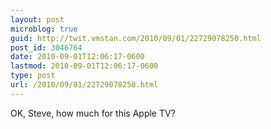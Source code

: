 ```yaml
---
layout: post
microblog: true
guid: http://twit.vmstan.com/2010/09/01/22729078250.html
post_id: 3046764
date: 2010-09-01T12:06:17-0600
lastmod: 2010-09-01T12:06:17-0600
type: post
url: /2010/09/01/22729078250.html
---
```

OK, Steve, how much for this Apple TV?
